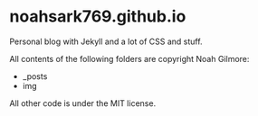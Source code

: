 noahsark769.github.io
=====================

Personal blog with Jekyll and a lot of CSS and stuff.

All contents of the following folders are copyright Noah Gilmore:
* _posts
* img

All other code is under the MIT license.

